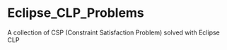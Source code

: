 # Eclipse_CLP_Problems
A collection of CSP (Constraint Satisfaction Problem) solved with Eclipse CLP
